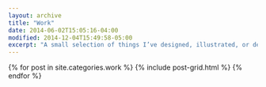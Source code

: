 ```yaml
---
layout: archive
title: "Work"
date: 2014-06-02T15:05:16-04:00
modified: 2014-12-04T15:49:58-05:00
excerpt: "A small selection of things I’ve designed, illustrated, or developed."
---
```


<div class="tiles">
{% for post in site.categories.work %}
  {% include post-grid.html %}
{% endfor %}
</div><!-- /.tiles -->

